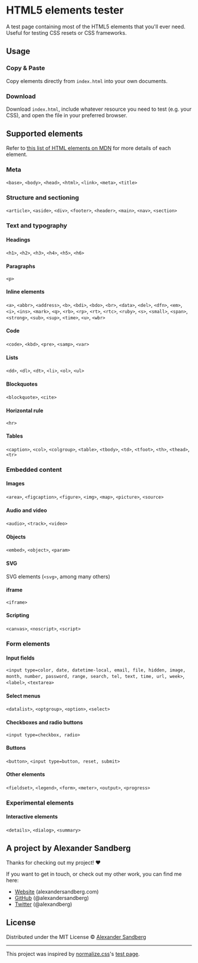 # HTML5 elements tester

A test page containing most of the HTML5 elements that you'll ever need. Useful for testing CSS resets or CSS frameworks.

## Usage
### Copy & Paste
Copy elements directly from `index.html` into your own documents.

### Download
Download `index.html`, include whatever resource you need to test (e.g. your CSS), and open the file in your preferred browser.

## Supported elements
Refer to [this list of HTML elements on MDN](https://developer.mozilla.org/en-US/docs/Web/HTML/Element) for more details of each element.

### Meta
`<base>`, `<body>`, `<head>`, `<html>`, `<link>`, `<meta>`, `<title>`

### Structure and sectioning
`<article>`, `<aside>`, `<div>`, `<footer>`, `<header>`, `<main>`, `<nav>`, `<section>`

### Text and typography

#### Headings
`<h1>`, `<h2>`, `<h3>`, `<h4>`, `<h5>`, `<h6>`

#### Paragraphs
`<p>`

#### Inline elements
`<a>`, `<abbr>`, `<address>`, `<b>`, `<bdi>`, `<bdo>`, `<br>`, `<data>`, `<del>`, `<dfn>`, `<em>`, `<i>`, `<ins>`, `<mark>`, `<q>`, `<rb>`, `<rp>`, `<rt>`, `<rtc>`, `<ruby>`, `<s>`, `<small>`, `<span>`, `<strong>`, `<sub>`, `<sup>`, `<time>`, `<u>`, `<wbr>`

#### Code
`<code>`, `<kbd>`, `<pre>`, `<samp>`, `<var>`

#### Lists
`<dd>`, `<dl>`, `<dt>`, `<li>`, `<ol>`, `<ul>`

#### Blockquotes
`<blockquote>`, `<cite>`

#### Horizontal rule
`<hr>`

#### Tables
`<caption>`, `<col>`, `<colgroup>`, `<table>`, `<tbody>`, `<td>`, `<tfoot>`, `<th>`, `<thead>`, `<tr>`

### Embedded content

#### Images
`<area>`, `<figcaption>`, `<figure>`, `<img>`, `<map>`, `<picture>`, `<source>`

#### Audio and video
`<audio>`, `<track>`, `<video>`

#### Objects
`<embed>`, `<object>`, `<param>`

#### SVG
SVG elements (`<svg>`, among many others)

#### iframe
`<iframe>`

#### Scripting
`<canvas>`, `<noscript>`, `<script>`

### Form elements

#### Input fields
`<input type=color, date, datetime-local, email, file, hidden, image, month, number, password, range, search, tel, text, time, url, week>`, `<label>`, `<textarea>`

#### Select menus
`<datalist>`, `<optgroup>`, `<option>`, `<select>`

#### Checkboxes and radio buttons
`<input type=checkbox, radio>`

#### Buttons
`<button>`, `<input type=button, reset, submit>`

#### Other elements
`<fieldset>`, `<legend>`, `<form>`, `<meter>`, `<output>`, `<progress>`

### Experimental elements

#### Interactive elements
`<details>`, `<dialog>`, `<summary>`

## A project by Alexander Sandberg

Thanks for checking out my project! ❤️

If you want to get in touch, or check out my other work, you can find me here:

- [Website](https://alexandersandberg.com) (alexandersandberg.com)
- [GitHub](https://github.com/alexandersandberg) (@alexandersandberg)
- [Twitter](https://twitter.com/alexandberg) (@alexandberg)

## License

Distributed under the MIT License © [Alexander Sandberg](https://github.com/alexandersandberg)

---

This project was inspired by [normalize.css](https://github.com/necolas/normalize.css)'s [test page](https://github.com/necolas/normalize.css/blob/master/test.html).
